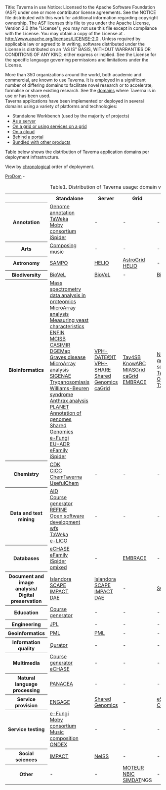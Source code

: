Title:     Taverna in use
Notice:    Licensed to the Apache Software Foundation (ASF) under one
           or more contributor license agreements.  See the NOTICE file
           distributed with this work for additional information
           regarding copyright ownership.  The ASF licenses this file
           to you under the Apache License, Version 2.0 (the
           "License"); you may not use this file except in compliance
           with the License.  You may obtain a copy of the License at
           .
             http://www.apache.org/licenses/LICENSE-2.0
           .
           Unless required by applicable law or agreed to in writing,
           software distributed under the License is distributed on an
           "AS IS" BASIS, WITHOUT WARRANTIES OR CONDITIONS OF ANY
           KIND, either express or implied.  See the License for the
           specific language governing permissions and limitations
           under the License.

<p>More than 350 organizations around the world, both academic and commercial, are known to use Taverna. It is employed in a significant number of differing domains to facilitate novel research or to accelerate, formalise or share existing research. See the <a href="http://prototype.taverna.org.uk/introduction/taverna-in-use/by-domain/" target="_blank">domains</a> where Taverna is in use or has been used.<br />
Taverna applications have been implemented or deployed in several domains using a variety of platforms and technologies:<span id="more-91"></span></p>
<ul>
<li>Standalone Workbench (used by the majority of projects)</li>
<li><a href="/introduction/taverna-in-use.html#server">As a server</a></li>
<li><a href="/introduction/taverna-in-use.html#grid">On a grid or using services on a grid</a></li>
<li><a href="/introduction/taverna-in-use.html#cloud">On a cloud</a></li>
<li><a href="/introduction/taverna-in-use.html#portal">Behind a portal</a></li>
<li><a href="/introduction/taverna-in-use.html#bundled-with-products">Bundled with other products</a></li>
</ul>
<p>Table below shows the distribution of Taverna application domains per deployment infrastructure.</p>
<p>View by <a href="/introduction/taverna-in-use.html#chronology">chronological</a> order of deployment.</p>
<table id="taverna-usage-table" summary="Distribution of Taverna usage: domain vs. deployment" border="0" cellspacing="0">
<caption class="taverna-usage-table">Table1. Distribution of Taverna usage: domain vs. deployment</caption>
<tbody>
<tr>
  <th></th>
  <th>Standalone</th>
  <th>Server</th>
  <th>Grid</th>
  <th>Cloud</th>
  <th>Portal</th>
  <th>Bundled</th>
</tr>
<tr>
  <th>Annotation</th>
  <td><a href="/introduction/taverna-in-use.html#annotation-of-genomes">Genome annotation</a><br/>
    <a href="/introduction/taverna-in-use.html#taweka/">TaWeka</a><br />
    <a href="/introduction/taverna-in-use.html#adoption-by-moby/">Moby consortium</a><br />
    <a href="/introduction/related-projects.html#ispider/">iSpider</a></td>
  <td>-</td>
  <td>-</td>
  <td>-</td>
  <td><a href="/introduction/taverna-in-use.html#afawe">AFAWE</a></td>
  <td>-</td>
</tr>
<tr>
  <th>Arts</th>
  <td><a href="/introduction/taverna-in-use.html#composition-of-music">Composing music</a></td>
  <td>-</td>
  <td>-</td>
  <td>-</td>
  <td>-</td>
  <td>-</td>
</tr>
<tr>
  <th>Astronomy</th>
  <td><a href="/introduction/taverna-in-use.html#sampo">SAMPO</a></td>
  <td><a href="/introduction/related-projects.html#helio">HELIO</a></td>
  <td><a href="/introduction/taverna-in-use.html#astrogrid">AstroGrid</a><br />
    <a href="/introduction/related-projects.html#helio">HELIO</a></td>
  <td>-</td>
  <td>-</td>
  <td>-</td>
</tr>
<tr>
  <th>Biodiversity</th>
  <td><a href="/introduction/related-projects.html#biovel">BioVeL</a></td>
  <td><a href="/introduction/related-projects.html#biovel">BioVeL</a></td>
  <td>-</td>
  <td><a href="/introduction/related-projects.html#biovel">BioVel</a></td>
  <td>-</td>
  <td>-</td>
</tr>
<tr>
  <th>Bioinformatics</th>
  <td><a href="/introduction/taverna-in-use.html#lumc">Mass spectrometry data analysis in proteomics</a><br />
    <a href="/introduction/taverna-in-use.html#gene-expression-from-microarray">MicroArray analysis</a><br/>
    <a href="/introduction/taverna-in-use/bioinformatics/measuring-enzyme-characteristics-of-yeast/">
      Measuring yeast characteristics</a><br />
    <a href="/introduction/taverna-in-use.html#enfin">ENFIN</a><br />
    <a href="/introduction/taverna-in-use.html#manchester-centre-for-integrative-systems-biology">MCISB</a><br />
    <a href="/introduction/taverna-in-use.html#casimir">CASIMIR</a><br />
    <a href="/introduction/taverna-in-use.html#dgemap">DGEMap</a><br />
    <a href="/introduction/taverna-in-use.html#graves-disease">Graves disease</a><br />
    <a href="/introduction/taverna-in-use.html#gene-expression-from-microarray">MicroArray analysis</a><br />
    <a href="/introduction/taverna-in-use.html#sigenae">SIGENAE</a><br />
    <a href="/introduction/taverna-in-use.html#trypanosomiasis">Trypanosomiasis</a><br />
    <a href="/introduction/taverna-in-use.html#williams-beuren-syndrome">Williams-Beuren syndrome</a><br />
    <a href="/introduction/taverna-in-use.html#analysis-of-anthrax-bacterium">Anthrax analysis</a><br />
    <a href="/introduction/introduction/taverna-in-use.html#planet">PLANET</a><br />
    <a href="/introduction/introduction/taverna-in-use.html#annotation-of-genomes">Annotation of genomes</a><br />
    <a href="/introduction/related-projects.html#shared-genomics">Shared Genomics</a><br />
    <a href="/introduction/related-projects.html#e-fungi">e-Fungi</a><br />
    <a href="/introduction/taverna-in-use.html#eu-adr">EU-ADR</a><br />
    <a href="/introduction/taverna-in-use.html#efamily">eFamily</a><br />
    <a href="/introduction/related-projects.html#ispider">iSpider</a>
  </td>
  <td><a href="/introduction/taverna-in-use.html#vph-dareit">VPH-DATE@IT</a><br/>
    <a href="/introduction/taverna-in-use.html#vph-dareit">VPH-SHARE</a><br/>
    <a href="/introduction/related-projects.html#shared-genomics/">Shared Genomics</a><br />
    <a href="/introduction/related-projects.html#cagrid">caGrid</a>
  </td>
  <td><a href="/introduction/taverna-in-use.html#tav4sb">Tav4SB</a><br />
    <a href="/introduction/taverna-in-use.html#knowarc">KnowARC</a><br />
    <a href="/introduction/taverna-in-use.html#miasgrid">MIASGrid</a><br />
    <a href="/introduction/related-projects.html#cagrid">caGrid</a><br />
    <a href="/introduction/taverna-in-use.html#embrace">EMBRACE</a></td>
  <td><a href="/introduction/taverna-in-use.html#next-generation-sequencing">Next generation sequencing</a><br />
    <a href="/introduction/taverna-in-use.html#tavernapbs/">TavernaPBS</a><br />
    <a href="/documentation/taverna-plugins.html#opal">Opal</a><br />
    <a href="/introduction/related-projects.html#tsb">TSB</a></td>
  <td><a href="/introduction/taverna-in-use.html#biowep">BioWEP</a><br />
    <a href="/introduction/taverna-in-use.html#planet">PLANET</a><br />
    <a href="/introduction/taverna-in-use.html#afawe">AFAWE</a><br />
    <a href="/introduction/taverna-in-use.html#metware">MetWare</a><br />
    <a href="/introduction/taverna-in-use.html#prodom">ProDom</a><br />
    <a href="/introduction/taverna-in-use.html#ccpn">CCPN</a></td>
  <td><a href="/introduction/taverna-in-use.html#biolinux">BioLinux</a><br />
    <a href="/introduction/taverna-in-use.html#sb-os">SB.OS</a></td>
</tr>
<tr>
  <th>Chemistry</th>
  <td><a href="/introduction/taverna-in-use.html#chemistry-development-kit">CDK</a><br />
    <a href="/introduction/taverna-in-use.html#chemical-informatics-and-cyberinfrastructure-collaboratory">CICC</a><br />
    <a href="/introduction/related-projects.html#chemtaverna">ChemTaverna</a><br />
    <a href="http://usefulchem.wikispaces.com" target="_blank">UsefulChem</a></td>
  <td>-</td>
  <td>-</td>
  <td>-</td>
  <td>-</td>
  <td>-</td>
</tr>
<tr>
  <th>Data and text mining</th>
  <td><a href="/introduction/taverna-in-use.html#aid">AID</a><br />
    <a href="/introduction/taverna-in-use.html#course-generator">Course generator</a><br />
    <a href="/introduction/taverna-in-use.html#refine">REFINE</a><br />
    <a href="/introduction/taverna-in-use.html#open-software-development-workflows">Open software development wfs</a><br />
    <a href="/introduction/taverna-in-use.html#taweka">TaWeka</a><br />
    <a href="/introduction/related-projects.html#e-lico">e-LICO</a></td>
  <td>-</td>
  <td>-</td>
  <td>-</td>
  <td>-</td>
  <td>-</td>
</tr>
<tr>
  <th>Databases</th>
  <td><a href="/introduction/taverna-in-use.html#echase">eCHASE</a><br />
    <a href="/introduction/taverna-in-use.html#efamily">eFamily</a><br />
    <a href="/introduction/related-projects.html#ispider">iSpider</a><br />
    <a href="/introduction/taverna-in-use.html#omixed">omixed</a></td>
  <td>-</td>
  <td><a href="/introduction/taverna-in-use.html#embrace">EMBRACE</a></td>
  <td>-</td>
  <td"><a href="/introduction/taverna-in-use.html#prodom">ProDom</a></td>
  <td><a href="http://code.google.com/p/calctav" target="_blank">CalcTav</a></td>
</tr>
<tr>
  <th>Document and image analysis/<br />
    Digital preservation</th>
  <td><a href="/introduction/taverna-in-use.html#islandora">Islandora</a><br/>
    <a href="/introduction/related-projects/scape/">SCAPE</a><br/>
    <a href="/introduction/taverna-in-use.html#impact">IMPACT</a><br/>
    <a href="/introduction/taverna-in-use.html#dae">DAE</a></td>
  <td><a href="http://blogs.loc.gov/digitalpreservation/2013/03/islandoras-open-source-ecosystem-and-digital-preservation-an-interview-with-mark-leggott/">Islandora</a><br />
    <a href="/introduction/related-projects.html#scape">SCAPE</a><br />
    <a href="/introduction/taverna-in-use.html#impact">IMPACT</a><br />
    <a href="/introduction/taverna-in-use.html#dae">DAE</a></td>
  <td>-</td>
  <td><a href="/introduction/related-projects.html#scape">SCAPE</a></td>
  <td>-</td>
  <td>-</td>
</tr>
<tr>
  <th>Education</th>
  <td><a href="/introduction/taverna-in-use.html#course-generator">Course generator</a></td>
  <td>-</td>
  <td>-</td>
  <td>-</td>
  <td>-</td>
  <td>-</td>
</tr>
<tr>
  <th>Engineering</th>
  <td><a href="/introduction/taverna-in-use.html#jpl">JPL</a></td>
  <td>-</td>
  <td>-</td>
  <td>-</td>
  <td>-</td>
  <td>-</td>
</tr>
<tr>
  <th>Geoinformatics</th>
  <td><a href="/introduction/taverna-in-use.html#pml">PML</a></td>
  <td><a href="/introduction/taverna-in-use.html#pml">PML</a></td>
  <td>-</td>
  <td>-</td>
  <td>-</td>
  <td>-</td>
</tr>
<tr>
  <th>Information quality</th>
  <td><a href="/introduction/taverna-in-use.html#qurator">Qurator</a></td>
  <td>-</td>
  <td>-</td>
  <td>-</td>
  <td>-</td>
  <td>-</td>
</tr>
<tr>
<th>Multimedia</th>
  <td><a href="/introduction/taverna-in-use.html#course-generator">Course generator</a><br/>
    <a href="/introduction/taverna-in-use.html#echase">eCHASE</a>
    <a href="/introduction/taverna-in-use.html#course-generator"></a></td>
  <td>-</td> 
  <td>-</td>
  <td>-</td>
  <td>-</td>
  <td>-</td>
</tr>
<tr>
  <th>Natural language processing</th>
  <td><a href="/introduction/taverna-in-use.html#panacea">PANACEA</a></td>
  <td>-</td>
  <td>-</td>
  <td>-</td>
  <td>-</td>
  <td>-</td>
</tr>
<tr>
  <th>Service provision</th>
  <td><a href="/introduction/related-projects.html#engage">ENGAGE</a></td>
  <td><a href="/introduction/related-projects.html#shared-genomics">Shared Genomics</a></td>
  <td>-</td>
  <td><a href="/documentation/taverna-plugins.html#esc">eScience Central</a></td>
  <td>-</td>
  <td>-</td>
</tr>
<tr>
  <th>Service testing</th>
  <td><a href="/introduction/related-projects.html#e-fungi">e-Fungi</a><br />
    <a href="/introduction/taverna-in-use.html#adoption-by-moby">Moby consortium</a><br />
    <a href="/introduction/taverna-in-use.html#composition-of-music/">Music composition</a><br />
    <a href="/introduction/related-projects.html#ondex/">ONDEX</a></td>
  <td">-</td>
  <td>-</td>
  <td>-</td>
  <td>-</td>
  <td>-</td>
</tr>
<tr>
  <th>Social sciences</th>
  <td><a href="/introduction/taverna-in-use.html#impact/">IMPACT</a></td>
  <td><a href="/introduction/introduction.html#neiss">NeISS</a></td>
  <td>-</td>
  <td>-</td>
  <td><a href="/introduction/related-projects.html#neiss">NeISS</a></td>
  <td>-</td>
</tr>
<tr>
<th class="spec2">Other</th>
  <td>-</td>
  <td>-</td>
  <td><a href="/introduction/taverna-in-use.html#moteur">MOTEUR</a><br />
    <a href="http://www.mygrid.org.uk/outreach/collaboration/collaboration-with-nbic/" target="_blank">NBIC</a><br />
    <a href="/introduction/taverna-in-use.html#simdat">SIMDAT</a>NGS</td>
  <td>-</td>
  <td>-</td>
  <td><a href="http://www.omii.ac.uk/wiki/SoftwareOverview" target="_blank">OMII</a><br />
<a href="http://code.google.com/p/calctav/" target="_blank">CalcTav</a></td>
</tr>
</tbody>
</table>

